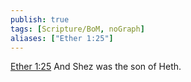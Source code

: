 ```yaml
---
publish: true
tags: [Scripture/BoM, noGraph]
aliases: ["Ether 1:25"]
---
```

[Ether 1:25](https://churchofjesuschrist.org/study/scriptures/bofm/ether/1?lang=eng&id=p25#p25) And Shez was the son of Heth.
